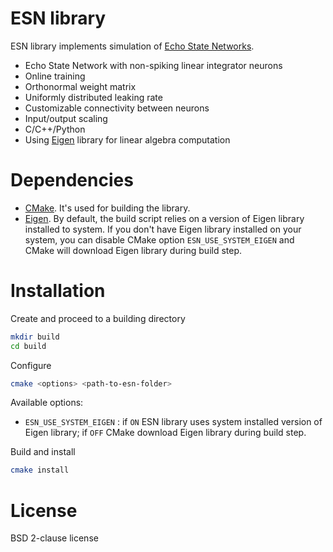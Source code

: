 # ESN library

ESN library implements simulation of [Echo State Networks].
* Echo State Network with non-spiking linear integrator neurons
* Online training
* Orthonormal weight matrix
* Uniformly distributed leaking rate
* Customizable connectivity between neurons
* Input/output scaling
* C/C++/Python
* Using [Eigen] library for linear algebra computation

[Echo State Networks]: <http://www.scholarpedia.org/article/Echo_state_network>

# Dependencies

* [CMake]. It's used for building the library.
* [Eigen]. By default, the build script relies on a version of Eigen
library installed to system. If you don't have Eigen library installed
on your system, you can disable CMake option `ESN_USE_SYSTEM_EIGEN`
and CMake will download Eigen library during build step.

[CMake]: <https://cmake.org/>
[Eigen]: <http://eigen.tuxfamily.org/>

# Installation

Create and proceed to a building directory
```sh
mkdir build
cd build
```
Configure
```sh
cmake <options> <path-to-esn-folder>
```
Available options:
* `ESN_USE_SYSTEM_EIGEN` :
if `ON` ESN library uses system installed version of Eigen library;
if `OFF` CMake download Eigen library during build step.

Build and install
```sh
cmake install
```

# License

BSD 2-clause license
